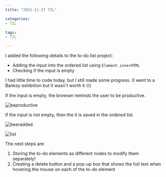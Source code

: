 ```yaml
---
title: "2021-11-27 TIL"

categories: 
- TIL

tags:
- TIL

---
```


I added the following details to the to-do list project:

- Adding the input into the ordered list using `Element.innerHTML`
- Checking if the input is empty

I had little time to code today, but I still made some progress. (I went to a Banksy exhibition but it wasn't worth it 🙄)



If the input is empty, the browser reminds the user to be productive.

![beproductive](https://user-images.githubusercontent.com/54295374/143762944-9f65319e-d65f-4969-b1bc-598724091374.png)

If the input is not empty, then the it is saved in the ordered list.

![beeradded](https://user-images.githubusercontent.com/54295374/143762956-24bc4193-0b58-4ad1-8107-3e050b7e75ac.png)

![list](https://user-images.githubusercontent.com/54295374/143762957-86234269-e701-43e5-8e22-a1f56b74e064.png)



The next steps are:

1. Storing the to-do elements as different nodes to modify them separately!
1. Creating a delete button and a pop-up box that shows the full text when hovering the mouse on each of the to-do element
